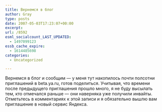 ```yaml
---
title: Вернемся в блог
author: Gray
type: posts
date: 2007-05-03T17:23:07+00:00
excerpt:
url: /8592
esml_socialcount_LAST_UPDATED:
  - 1497099123
essb_cache_expire:
  - 1614485698
categories:
  - Uncategorized

---
```








Вернемся в блог и сообщим &#8212; у меня тут накопилось почти полсотни приглашений в beta.ya.ru, готов поделиться. Учитывая, что времени после предыдущего приглашения прошло много, я не буду высылать тем, кто отмечался раньше &#8212; они наверняка уже получили инвайты. Отметьтесь в комментариях к этой записи и я обязательно вышлю вам приглашение в новый сервис Яндекса.
